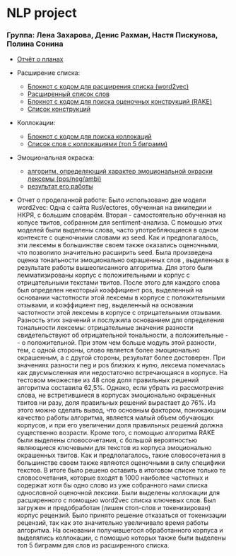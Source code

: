 # NLP project
### Группа: Лена Захарова, Денис Рахман, Настя Пискунова, Полина Сонина

* [Отчёт о планах](project_ideas.docx)

* Расширение списка:
  * [Блокнот с кодом для расширения списка (word2vec)](extend_seed_word2vec.ipynb)
  * [Расширенный список слов](w2v_all_clean.txt)
  * [Блокнот с кодом для поиска оценочных конструкций (RAKE)](extend_seed_with_rake.ipynb)
  * [Список конструкций](result_rake_multiword.txt)

* Коллокации:
  * [Блокнот с кодом для поиска коллокаций](find_collocations.ipynb)
  * [Список слов с коллокациями (топ 5 биграмм)](w2v_all_clean_collocations.json)

* Эмоциональная окраска:
  * [алгоритм, определяющий характер эмоциональной окраски лексемы (pos/neg/ambi)](https://github.com/SoDipole/hse_nlp4year/blob/master/project/emotions.py)
  * [результат его работы](https://github.com/SoDipole/hse_nlp4year/edit/master/project/results_polarity.txt)
* Отчет о проделанной работе:
Было использовано две модели word2vec: Одна с сайта RusVectores, обученная на википедии и НКРЯ, с большим словарём. Вторая - самостоятельно обученная на копусе твитов, собранном для sentiment-анализа. С помошью этих моделей были выделены слова, часто употребляющиеся в одном контексте с оценочными словами из seed. Как и предполагалось, эти лексемы в большинстве своем также оказались оценочными, что позволило значительно расширить seed.
Была произведена оценка тональности эмоционально окрашенных слов , выделенных в результате работы вышеописанного алгоритма. Для этого были лемматизированы корпус с положительными и корпус с отрицательными текстами твитов. После этого для каждого слова был определен некоторый коэффициент pos, выделенный на основании частотности этой лексемы в корпусе с положительными отзывами, и коэффициент neg, выделенный на основании частотности этой лексемы в корпусе с отрицательными отзывами. Разность этих значений и послужила основанием для определения тональности лексемы: отрицательные значения разности свидетельствуют об отрицательной тональности, а положительные -- о положительной. При этом чем больше модуль этой разности, тем, с одной стороны, слово является более эмоционально окрашенным, а с другой стороны, результат более достоверен. При значениях разности neg и pos близких к нулю, лексема помечалась как двусмысленная или недостаточно встречающаяся в корпусе. 
На тестовом множестве из 48 слов доля правильных решений алгоритма составила 62,5%. Однако, если убрать из рассмотрения слова, не встретившиеся в корпусах эмоционально окрашенных твитов ни разу,  доля правильных решений вырастает до 76%. Из этого можно сделать вывод, что основным фактором, понижающим качество работы алгоритма, является малый объем обучающих корпусов, и при его увеличении доля правильных решений должна существенно возрасти.
Кроме того, с помощью алгоритма RAKE были выделены словосочетания, с большой вероятностью являющиеся ключевыми для текстов из корпуса эмоционально окрашенных твитов. Как и предполагалось, такие словосочетания в большинстве своем также являются оценочными в силу специфики текстов.  В итоге было решено оставить в итоговом списке только те словосочетания, которые входят в 1000 наиболее частотных и содержат хотя бы одно слово из уже собранного нами списка однословной оценочной лексики.
Были выделены коллокации для расширенного с помощью word2vec списка ключевых слов. Был загружен и предобработан (лишен стоп-слов и токенизирован) корпус рецензий. Было принято решение отказаться от токенизации рецензий, так как это значительно увеличивало время работы алгоритма. На основании получившегося обработанного корпуса и выделялись коллокации, с помощью которых также были выделены топ 5 биграмм для слов из расширенного списка. 

